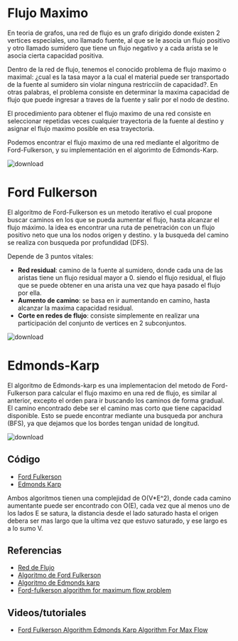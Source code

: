 # Flujo Maximo
En teoria de grafos, una red de flujo es un grafo dirigido donde existen 2 vertices especiales, uno llamado fuente, al que se le asocia un flujo positivo y otro llamado sumidero que tiene un flujo negativo y a cada arista se le asocia cierta capacidad positiva. 

Dentro de la red de flujo, tenemos el conocido problema de flujo maximo o maximal: ¿cual es la tasa mayor a la cual el material puede ser transportado de la fuente al sumidero sin violar ninguna restricciín de capacidad?. En otras palabras, el problema consiste en determinar la maxima capacidad de flujo que puede ingresar a traves de la fuente y salir por el nodo de destino.

El procedimiento para obtener el flujo maximo de una red consiste en seleccionar repetidas veces cualquier trayectoria de la fuente al destino y asignar el flujo maximo posible en esa trayectoria.

Podemos encontrar el flujo maximo de una red mediante el algoritmo de Ford-Fulkerson, y su implementación en el algorimto de Edmonds-Karp.

![download](https://user-images.githubusercontent.com/101950765/199883630-a83a4f83-7951-4659-bcb0-9f0c578721ff.jpg)

# Ford Fulkerson
El algoritmo de Ford-Fulkerson es un metodo iterativo el cual propone buscar caminos en los que se pueda aumentar el flujo, hasta alcanzar el flujo máximo. la idea es encontrar una ruta de penetración con un flujo positivo neto que una los nodos origen y destino. y la busqueda del camino se realiza con busqueda por profundidad (DFS).

Depende de 3 puntos vitales:

- **Red residual**: camino de la fuente al sumidero, donde cada una de las aristas tiene un flujo residual mayor a 0. siendo el flujo residual, el flujo que se puede obtener en una arista una vez que haya pasado el flujo por ella.
- **Aumento de camino**: se basa en ir aumentando en camino, hasta alcanzar la maxima capacidad residual.
- **Corte en redes de flujo**: consiste simplemente en realizar una participación del conjunto de vertices en 2 subconjuntos.

![download](https://user-images.githubusercontent.com/101950765/199883739-0cc1ab5a-b54b-4942-8567-495ab2d96e9d.png)


# Edmonds-Karp
El algoritmo de Edmonds-karp es una implementacion del metodo de Ford-Fulkerson para calcular el flujo maximo en una red de flujo, es similar al anterior, excepto el orden para ir buscando los caminos de forma gradual. El camino encontrado debe ser el camino mas corto que tiene capacidad disponible. Esto se puede encontrar mediante una busqueda por anchura (BFS), ya que dejamos que los bordes tengan unidad de longitud.

![download](https://user-images.githubusercontent.com/101950765/199883937-cec71e34-e3e8-4bca-92ca-7a82223d0def.png)

## Código
- [Ford Fulkerson](https://github.com/dylanjitt/Algoritmica/blob/main/contenido/teoria_de_grafos/flujo_maximo/fordFulkerson.cpp)
- [Edmonds Karp](https://github.com/dylanjitt/Algoritmica/blob/main/contenido/teoria_de_grafos/flujo_maximo/edmondsKarp.cpp)

Ambos algoritmos tienen una complejidad de O(V*E^2), donde cada camino aumentante puede ser encontrado con O(E), cada vez que al menos uno de los lados E se satura, la distancia desde el lado saturado hasta el origen debera ser mas largo que la ultima vez que estuvo saturado, y ese largo es a lo sumo V.

## Referencias
- [Red de Flujo](https://es.wikipedia.org/wiki/Red_de_flujo)
- [Algoritmo de Ford Fulkerson](https://es.wikipedia.org/wiki/Algoritmo_de_Ford-Fulkerson)
- [Algoritmo de Edmonds karp](https://es.wikipedia.org/wiki/Algoritmo_de_Edmonds-Karp)
- [Ford-fulkerson algorithm for maximum flow problem](https://www.geeksforgeeks.org/ford-fulkerson-algorithm-for-maximum-flow-problem/)

## Videos/tutoriales
- [Ford Fulkerson Algorithm Edmonds Karp Algorithm For Max Flow](https://www.youtube.com/watch?v=GiN3jRdgxU4)



